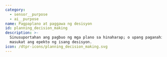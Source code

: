 ```yaml
---
category:
  - sensor__purpose
  - ai__purpose
name: Pagpaplano at paggawa ng desisyon
id: planning_decision_making
description: >-
  Sinusuportahan ang pagbuo ng mga plano sa hinaharap; o upang paganahin o
  masukat ang epekto ng isang desisyon.
icon: /dtpr-icons/planning_decision_making.svg
---
```



